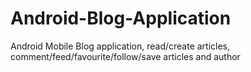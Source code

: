 # Android-Blog-Application
Android Mobile Blog application, read/create articles, comment/feed/favourite/follow/save articles and author
